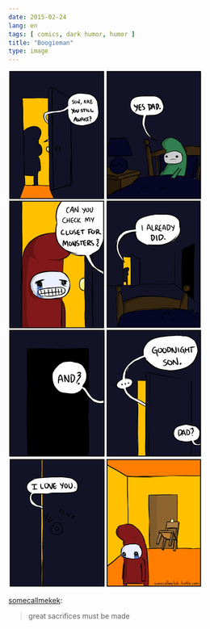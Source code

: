 ```yaml
---
date: 2015-02-24
lang: en
tags: [ comics, dark humor, humor ]
title: "Boogieman"
type: image
---
```


![](boogieman.jpg)

[somecallmekek](http://somecallmekek.tumblr.com/post/103527797509/great-sacrifices-must-be-made):

> great sacrifices must be made

